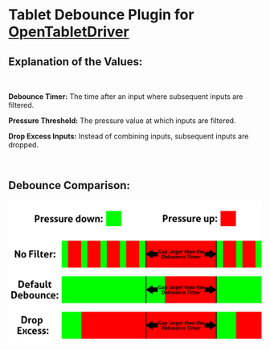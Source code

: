# Tablet Debounce Plugin for [OpenTabletDriver](https://github.com/OpenTabletDriver/OpenTabletDriver)

## Explanation of the Values:

<br>

**Debounce Timer:** The time after an input where subsequent inputs are filtered.

**Pressure Threshold:** The pressure value at which inputs are filtered.

**Drop Excess Inputs:** Instead of combining inputs, subsequent inputs are dropped.

<br>

## Debounce Comparison:

![](https://raw.githubusercontent.com/Kuuuube/Tablet_Debounce/main/tablet_debounce_diagram.png)